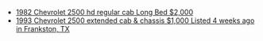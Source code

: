 - [1982 Chevrolet 2500 hd regular cab Long Bed $2,000](https://www.facebook.com/marketplace/item/738591892127199)
- [1993 Chevrolet 2500 extended cab & chassis $1,000 Listed 4 weeks ago in Frankston, TX](https://www.facebook.com/marketplace/item/707595645483980)

